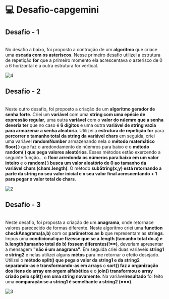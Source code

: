 # 💻 Desafio-capgemini

<h2>Desafio - 1</h2>
<br/>
No desafio a baixo, foi proposto a contrução de um <strong>algoritmo</strong> que criace uma <strong>escada com os asteriscos</strong>. Nesse primeiro desafio utilizei
a estrutura de repetição <strong>for</strong> que a primeiro momento ela acrescentava o asterisco de 0 a 6 horizontal e a outra estrutura for vertical.

![4](https://user-images.githubusercontent.com/93559261/153957755-8f9da0de-4e35-4392-bcdf-3ab1e776c587.png)

<h2>Desafio - 2</h2>
<br/>
Neste outro desafio, foi proposto a criação de um <strong>algoritmo gerador de senha forte</strong>. Criei um <strong>variável</strong> com uma <strong>string com uma epécie de expressão regular</strong>, uma outra <strong>variável</strong>
com o <strong>valor do núemro que a senha deveria ter</strong> que no caso é <strong>6 dígitos</strong> e uma outra <strong>variável de string vazia para armazenar a senha aleatória</strong>. Utilizei a <strong>estrutura de repetição
for</strong> para <strong>percorrer o tamanho total da string da variável chars</strong> em seguida, criei uma variável <strong>randomNumber</strong> armazenando nela o <strong>método matemático floor( )</strong> que faz o aredondamento
de núemros para baixo e o <strong>método random( ) que pega valores aleatórios</strong>. Esses métodos estão exercendo a seguinte função... o <strong>floor arredonda os números para baixo em um valor inteiro</strong> e o <strong>random( ) busca um valor aleatório de 0 ao tamanho da variável chars (chars.length)</strong>. O método <strong>subString(x,y) está retornando a parte da string no seu 
valor inicial e o seu valor final acrescentando + 1 para pegar o valor total de chars</strong>.

![2](https://user-images.githubusercontent.com/93559261/153928763-1ad5027d-1554-4626-8de6-93a55c7378da.png)

<h2>Desafio - 3</h2>
<br/>
Neste desafio, foi proposta a criação de um <strong>anagrama</strong>, onde retornace valores parececido de formas diferente. Neste algoritmo criei uma <strong>function checkAnagrama(a,b)</strong> com os <strong>parâmetros a</strong>e <strong>b</strong> que representam as <strong>strings</strong>. Impus uma <strong>condicional que fizesse que se a.length (tamanho total do a) e b.length(tamanho total do b) fossem diferentes(!==)</strong>, deveriam apresentar a mensagem <strong>"não é um anagrama"</strong>. Em seguida criei duas variáveis <strong>string1 e string2</strong> e nelas utilizei alguns <strong>métos</strong> para me retornar o efeito desejado. Utilizei 
o <strong>método split() que pega o valor da string1 e da string2 separando-as e transformando-as em arrays</strong> o <strong>sort() faz a organização dos itens do array em orgem alfabética</strong> e o <strong>join() transformou
o array criado pelo split() em uma string novamente</strong>. Na variável<strong>resultado</strong> foi feito uma <strong>comparação se a string1 é semelhante a string2 (===)</strong>.

![3](https://user-images.githubusercontent.com/93559261/153931942-c9e3e0b8-f6db-4659-9e61-dfb9ae18f40d.png)
